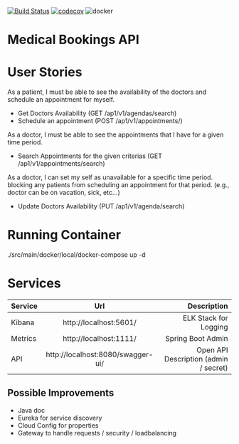 [![Build Status](https://travis-ci.com/saleco/medical-bookings.svg?branch=master)](https://travis-ci.com/saleco/medical-bookings)
[![codecov](https://codecov.io/gh/saleco/medical-bookings/branch/master/graph/badge.svg?token=7FO9XSWVAT)](https://codecov.io/gh/saleco/medical-bookings)
![docker](https://img.shields.io/docker/v/saleco/medical-bookings)
# Medical Bookings API

# User Stories

As a patient, I must be able to see the availability of the doctors and schedule an appointment for myself.
- Get Doctors Availability (GET /ap1/v1/agendas/search)
- Schedule an appointment (POST /ap1/v1/appointments/)

As a doctor, I must be able to see the appointments that I have for a given time period.
- Search Appointments for the given criterias (GET /ap1/v1/appointments/search)

As a doctor, I can set my self as unavailable for a specific time period. blocking any patients from scheduling an appointment for that period. (e.g., doctor can be on vacation, sick, etc…)
- Update Doctors Availability (PUT /ap1/v1/agenda/search)

# Running Container 
./src/main/docker/local/docker-compose up -d

# Services

| Service  |      Url                |  Description                             |
|----------|:-----------------------:|-----------------------------------------:|
| Kibana   |  http://localhost:5601/ | ELK Stack for Logging |
| Metrics  |  http://localhost:1111/ | Spring Boot Admin |
| API      | http://localhost:8080/swagger-ui/ | Open API Description (admin / secret) |

## Possible Improvements
- Java doc
- Eureka for service discovery
- Cloud Config for properties
- Gateway to handle requests / security / loadbalancing
